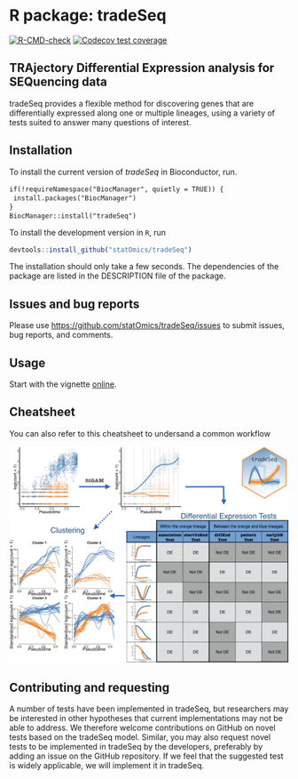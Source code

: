 # R package: tradeSeq

  <!-- badges: start -->
  [![R-CMD-check](https://github.com/statOmics/tradeSeq/workflows/R-CMD-check/badge.svg?branch=master)](https://github.com/statOmics/tradeSeq/actions)
  [![Codecov test coverage](https://codecov.io/gh/statOmics/tradeSeq/branch/master/graph/badge.svg)](https://codecov.io/gh/statOmics/tradeSeq?branch=master)
  <!-- badges: end -->

## TRAjectory Differential Expression analysis for SEQuencing data

tradeSeq provides a flexible method for discovering genes that are differentially expressed along one or multiple lineages, using a variety of tests suited to answer many questions of interest.

## Installation

To install the current version of *tradeSeq* in Bioconductor, run.

```
if(!requireNamespace("BiocManager", quietly = TRUE)) {
 install.packages("BiocManager") 
}
BiocManager::install("tradeSeq")
```

To install the development version in `R`, run 

```r
devtools::install_github("statOmics/tradeSeq")
```

The installation should only take a few seconds.
The dependencies of the package are listed in the DESCRIPTION file of the package.

## Issues and bug reports

Please use https://github.com/statOmics/tradeSeq/issues to submit issues, bug reports, and comments.

## Usage 

Start with the vignette [online](https://statomics.github.io/tradeSeq/articles/tradeSeq.html).

## Cheatsheet

You can also refer to this cheatsheet to undersand a common workflow

![](vignettes/cheatsheet_highRes.jpeg)

## Contributing and requesting

A number of tests have been implemented in tradeSeq, but researchers may be interested in other hypotheses that current implementations may not be able to address. We therefore welcome contributions on GitHub on novel tests based on the tradeSeq model.
Similar, you may also request novel tests to be implemented in tradeSeq by the developers, preferably by adding an issue on the GitHub repository. If we feel that the suggested test is widely applicable, we will implement it in tradeSeq.
